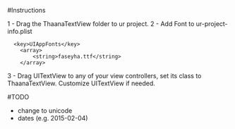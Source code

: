 #Instructions

1 - Drag the ThaanaTextView folder to ur project. 
2 - Add Font to ur-project-info.plist

      <key>UIAppFonts</key>
        <array>
        	<string>faseyha.ttf</string>
        </array>

3 - Drag UITextView to any of your view controllers, set its class to ThaanaTextView. Customize UITextView if needed.


#TODO

* change to unicode
* dates (e.g. 2015-02-04)
